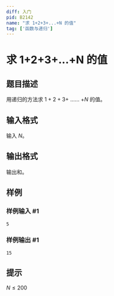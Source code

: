 ```yaml
---
diff: 入门
pid: B2142
name: "求 1+2+3+...+N 的值"
tag: ['函数与递归']
---
```

# 求 1+2+3+...+N 的值
## 题目描述

用递归的方法求 $1+2+3+$ …… $+N$ 的值。
## 输入格式

输入 $N$。
## 输出格式

输出和。
## 样例

### 样例输入 #1
```
5
```
### 样例输出 #1
```
15
```
## 提示

$N\le 200$
